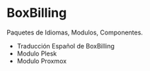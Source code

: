 # BoxBilling
Paquetes de Idiomas, Modulos, Componentes.
* Traducción Español de BoxBilling
* Modulo Plesk
* Modulo Proxmox
